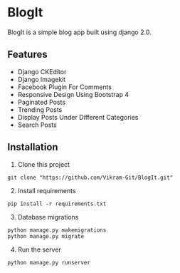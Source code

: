 # BlogIt
BlogIt is a simple blog app built using django 2.0.

## Features 

* Django CKEditor
* Django Imagekit
* Facebook Plugin For Comments
* Responsive Design Using Bootstrap 4
* Paginated Posts 
* Trending Posts
* Display Posts Under Different Categories
* Search Posts

## Installation 

1. Clone this project

```
git clone "https://github.com/Vikram-Git/BlogIt.git"
```

2. Install requirements

```
pip install -r requirements.txt
```

3. Database migrations

```
python manage.py makemigrations
python manage.py migrate
```

4. Run the server

``` 
python manage.py runserver
```
